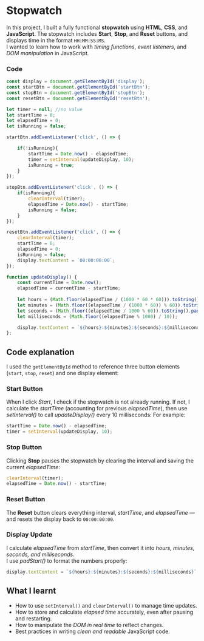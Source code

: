 # Stopwatch
In this project, I built a fully functional **stopwatch** using **HTML**, **CSS**, and **JavaScript**. The stopwatch includes **Start**, **Stop**, and **Reset** buttons, and displays time in the format `HH:MM:SS:MS`.  
I wanted to learn how to work with *timing functions*, *event listeners*, and *DOM manipulation* in JavaScript.

### Code
```javascript
const display = document.getElementById('display');
const startBtn = document.getElementById('startBtn');
const stopBtn = document.getElementById('stopBtn');
const resetBtn = document.getElementById('resetBtn');

let timer = null; //no value
let startTime = 0;
let elapsedTime = 0;
let isRunning = false;

startBtn.addEventListener('click', () => {

    if(!isRunning){
        startTime = Date.now() - elapsedTime;
        timer = setInterval(updateDisplay, 10);
        isRunning = true;
    }
});

stopBtn.addEventListener('click', () => {
    if(isRunning){
        clearInterval(timer);
        elapsedTime = Date.now() - startTime;
        isRunning = false;
    }
});

resetBtn.addEventListener('click', () => {
    clearInterval(timer);
    startTime = 0;
    elapsedTime = 0;
    isRunning = false;
    display.textContent = `00:00:00:00`;
});

function updateDisplay() {
    const currentTime = Date.now(); 
    elapsedTime = currentTime - startTime;
    
    let hours = (Math.floor(elapsedTime / (1000 * 60 * 60))).toString().padStart(2, '0');
    let minutes = (Math.floor((elapsedTime / (1000 * 60)) % 60)).toString().padStart(2, '0');
    let seconds = (Math.floor((elapsedTime / 1000 % 60)).toString().padStart(2, '0'));
    let milliseconds = (Math.floor((elapsedTime % 1000) / 10));   

    display.textContent = `${hours}:${minutes}:${seconds}:${milliseconds}`;
};
```

## Code explanation
I used the `getElementById` method to reference three button elements (`start`, `stop`, `reset`) and one display element:

### Start Button
When I click *Start*, I check if the stopwatch is not already running. If not, I calculate the *startTime* (accounting for previous *elapsedTime*), then use *setInterval()* to call *updateDisplay()* every 10 milliseconds:
For example:

```javascript
startTime = Date.now() - elapsedTime;
timer = setInterval(updateDisplay, 10);
```

### Stop Button
Clicking **Stop** pauses the stopwatch by clearing the interval and saving the current *elapsedTime*:

```javascript
clearInterval(timer);
elapsedTime = Date.now() - startTime;
```

### Reset Button
The **Reset** button clears everything interval, *startTime*, and *elapsedTime* — and resets the display back to `00:00:00:00`.

### Display Update
I calculate *elapsedTime* from *startTime*, then convert it into *hours, minutes, seconds, and milliseconds*.    
I use *padStart()* to format the numbers properly:

```javascript
display.textContent = `${hours}:${minutes}:${seconds}:${milliseconds}`;
```

## What I learnt
- How to use `setInterval()` and `clearInterval()` to manage time updates.
- How to store and calculate *elapsed time* accurately, even after pausing and restarting.
- How to manipulate the *DOM in real time* to reflect changes.
- Best practices in writing *clean and readable* JavaScript code.